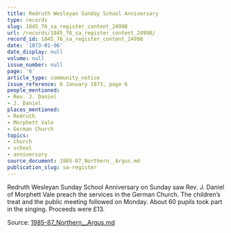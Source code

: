 ```yaml
---
title: Redruth Wesleyan Sunday School Anniversary
type: records
slug: 1845_76_sa_register_content_24998
url: /records/1845_76_sa_register_content_24998/
record_id: 1845_76_sa_register_content_24998
date: '1873-01-06'
date_display: null
volume: null
issue_number: null
page: '6'
article_type: community_notice
issue_reference: 6 January 1873, page 6
people_mentioned:
- Rev. J. Daniel
- J. Daniel
places_mentioned:
- Redruth
- Morphett Vale
- German Church
topics:
- church
- school
- anniversary
source_document: 1985-87_Northern__Argus.md
publication_slug: sa-register
---
```


Redruth Wesleyan Sunday School Anniversary on Sunday saw Rev. J. Daniel of Morphett Vale preach the services in the German Church.  The children’s treat and the public meeting followed on Monday.  About 60 pupils took part in the singing.  Proceeds were £13.

Source: [1985-87_Northern__Argus.md](/downloads/markdown/1985-87_Northern__Argus.md)

